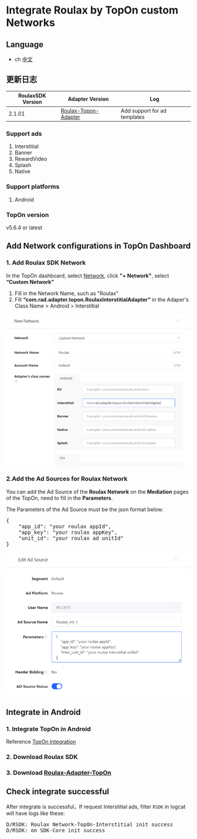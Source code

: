 # Integrate Roulax by TopOn custom Networks

## Language
* ch [中文](chinese.md)
## 更新日志
| RoulaxSDK Version | Adapter Version | Log |
|--|--|--|
| 2.1.01 | [Roulax-Topon-Adapter](https://github.com/RoulaxTeam/Roulax-Android-SDK/releases/download/adapter_topon/rad_adapter_topon_2.1.01_release.aar) | Add support for ad templates |
### Support ads
1. Interstitial
2. Banner
3. RewardVideo
4. Splash
5. Native

### Support platforms
1. Android

### TopOn version
v5.6.4 or latest

## Add Network configurations in TopOn Dashboard

### 1. Add Roulax SDK Network
In the TopOn dashboard, select [Network](https://app.toponad.com/m/network), click **"+ Network"**, select **“Custom Network”**

1. Fill in the Network Name, such as "Roulax"
2. Fill **“com.rad.adapter.topon.RoulaxInterstitialAdapter”** in the Adaper's Class Name > Android > Interstitial

![](1.png)
### 2.Add the Ad Sources for Roulax Network
You can add the Ad Source of the **Roulax Network** on the **Mediation** pages of the TopOn, need to fill in the **Parameters**. 

The Parameters of the Ad Source must be the json format below:
<pre>
{
    "app_id": "your roulax appId",
    "app_key": "your roulax appKey",
    "unit_id": "your roulax ad unitId"
}
</pre>
![](2.png)
## Integrate in Android

### 1. Integrate TopOn in Android
Reference [TopOn Integration](https://docs.toponad.com/#/en-us/android/GetStarted/TopOn_Get_Started)

### 2. Download Roulax SDK

### 3. Download [Roulax-Adapter-TopOn](https://github.com/RoulaxTeam/Roulax-Android-SDK/releases/download/adapter_topon/rad_adapter_topon_0.0.3-release.aar)

## Check integrate successful

After integrate is successful，If request Interstitial ads, filter  `RSDK` in logcat will have logs like these:
<pre>
D/RSDK: Roulax Network-TopOn-Interstitial init success
D/RSDK: on SDK-Core init success
</pre>
